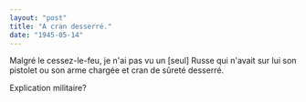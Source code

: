 ```yaml
---
layout: "post"
title: "A cran desserré."
date: "1945-05-14"
---
```


Malgré le cessez-le-feu, je n'ai pas vu un [seul] Russe qui n'avait sur lui son pistolet ou son arme chargée et cran de sûreté desserré.


<div class="histoire"></div>

<div class="commentaire">Explication militaire?</div>